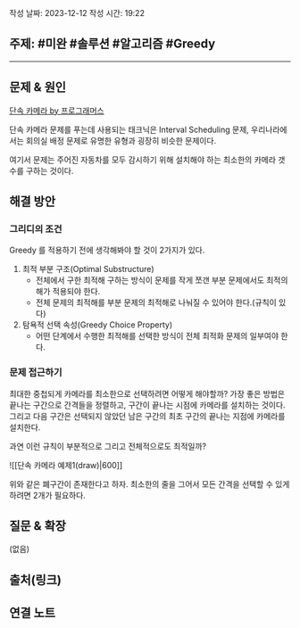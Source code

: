 작성 날짜: 2023-12-12
작성 시간: 19:22

## 주제: #미완 #솔루션 #알고리즘 #Greedy

----

## 문제 & 원인
[단속 카메라 by 프로그래머스](https://school.programmers.co.kr/learn/courses/30/lessons/42884) 

단속 카메라 문제를 푸는데 사용되는 태크닉은 Interval Scheduling 문제, 우리나라에서는 회의실 배정 문제로 유명한 유형과 굉장히 비슷한 문제이다.

여기서 문제는 주어진 자동차를 모두 감시하기 위해 설치해야 하는 최소한의 카메라 갯수를 구하는 것이다.
## 해결 방안

### 그리디의 조건
Greedy 를 적용하기 전에 생각해봐야 할 것이 2가지가 있다.

1. 최적 부분 구조(Optimal Substructure)
	- 전체에서 구한 최적해 구하는 방식이 문제를 작게 쪼갠 부분 문제에서도 최적의 해가 적용되야 한다.
	- 전체 문제의 최적해를 부분 문제의 최적해로 나눠질 수 있어야 한다.(규칙이 있다)
2. 탐욕적 선택 속성(Greedy Choice Property)
	- 어떤 단계에서 수행한 최적해를 선택한 방식이 전체 최적화 문제의 일부여야 한다.

### 문제 접근하기

최대한 중첩되게 카메라를 최소한으로 선택하려면 어떻게 해야할까? 가장 좋은 방법은 끝나는 구간으로 간격들을 정렬하고, 구간이 끝나는 시점에 카메라를 설치하는 것이다. 그리고 다음 구간은 선택되지 않았던 남은 구간의 최초 구간의 끝나는 지점에 카메라를 설치한다.

과연 이런 규칙이 부분적으로 그리고 전체적으로도 최적일까?

![[단속 카메라 예제1(draw)|600]]

위와 같은 폐구간이 존재한다고 하자. 최소한의 줄을 그어서 모든 간격을 선택할 수 있게 하려면 2개가 필요하다. 

## 질문 & 확장

(없음)

## 출처(링크)


## 연결 노트










